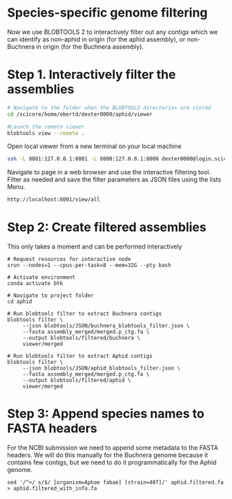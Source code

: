 # Species-specific genome filtering

Now we use BLOBTOOLS 2 to interactively filter out any contigs which we can identify as non-aphid in origin (for the aphid assembly), or non-Buchnera in origin (for the Buchnera assembly).

# Step 1. Interactively filter the assemblies

````bash
# Navigate to the folder when the BLOBTOOLS directories are stored
cd /scicore/home/ebertd/dexter0000/aphid/viewer

#Launch the remote viewer
blobtools view --remote .
````

Open local viewer from a new terminal on your local machine

````bash
ssh -L 8001:127.0.0.1:8001 -L 8000:127.0.0.1:8000 dexter0000@login.scicore.unibas.ch
````

Navigate to page in a web browser and use the interactive filtering tool. Filter as needed and save the filter parameters as JSON files using the lists Menu.

````bash
http://localhost:8001/view/all
````



# Step 2: Create filtered assemblies

This only takes a moment and can be performed interactively

````
# Request resources for interactive node
srun --nodes=1 --cpus-per-task=8 --mem=32G --pty bash

# Activate environment
conda activate btk

# Navigate to project folder
cd aphid

# Run blobtools filter to extract Buchnera contigs
blobtools filter \
     --json blobtools/JSON/buchnera_blobtools_filter.json \
     --fasta assembly_merged/merged.p_ctg.fa \
     --output blobtools/filtered/buchnera \
     viewer/merged

# Run blobtools filter to extract Aphid contigs
blobtools filter \
     --json blobtools/JSON/aphid_blobtools_filter.json \
     --fasta assembly_merged/merged.p_ctg.fa \
     --output blobtools/filtered/aphid \
     viewer/merged
````



# Step 3: Append species names to FASTA headers

For the NCBI submission we need to append some metadata to the FASTA headers. We will do this manually for the Buchnera genome because it contains few contigs, but we need to do it programmatically for the Aphid genome.

````
sed '/^>/ s/$/ [organism=Aphae fabae] [strain=407]/' aphid.filtered.fa > aphid.filtered_with_info.fa
````

